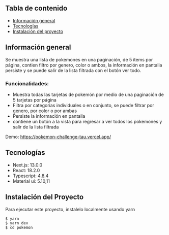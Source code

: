 ## Tabla de contenido
* [Información general](#información-general)
* [Tecnologías](#tecnologías)
* [Instalación del proyecto](#instalación-del-proyecto)



## Información general
Se muestra una lista de pokemones en una paginación, de 5 items por página, contien filtro por genero, color o ambos, la información en pantalla persiste y se puede salir de la lista filtrada con el botón ver todo.

### Funcionalidades:
 * Muestra todas las tarjetas de pokemón por medio de una  paginación de 5 tarjetas por página
 * Filtra por categorias individuales o en conjunto, se puede filtrar por genero, por color o por ambas
 * Persiste la información en pantalla
 * contiene un botón a la vista para regresar a ver todos los pokemones y salir de la lista filtrada
 
 

Demo:
https://pokemon-challenge-tau.vercel.app/


	
## Tecnologías

* Next.js: 13.0.0
* React: 18.2.0
* Typescript: 4.8.4
* Material ui: 5.10,11

	
## Instalación del Proyecto
Para ejecutar este proyecto, instalelo localmente usando yarn 

```
$ yarn
$ yarn dev
$ cd pokemon
```


```



```

